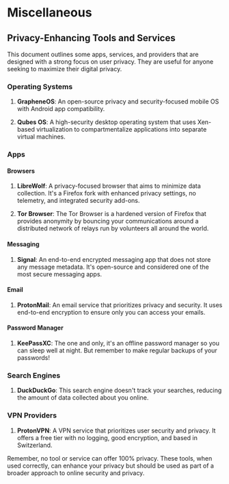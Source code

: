 # Miscellaneous

## Privacy-Enhancing Tools and Services

This document outlines some apps, services, and providers that are designed with a strong focus on user privacy. They are useful for anyone seeking to maximize their digital privacy.

### Operating Systems

1. **GrapheneOS**: An open-source privacy and security-focused mobile OS with Android app compatibility.

2. **Qubes OS**: A high-security desktop operating system that uses Xen-based virtualization to compartmentalize applications into separate virtual machines.

### Apps

#### Browsers

1. **LibreWolf**: A privacy-focused browser that aims to minimize data collection. It's a Firefox fork with enhanced privacy settings, no telemetry, and integrated security add-ons.

2. **Tor Browser**: The Tor Browser is a hardened version of Firefox that provides anonymity by bouncing your communications around a distributed network of relays run by volunteers all around the world.

#### Messaging

1. **Signal**: An end-to-end encrypted messaging app that does not store any message metadata. It's open-source and considered one of the most secure messaging apps.

#### Email

1. **ProtonMail**: An email service that prioritizes privacy and security. It uses end-to-end encryption to ensure only you can access your emails.

#### Password Manager

1. **KeePassXC**: The one and only, it's an offline password manager so you can sleep well at night. But remember to make regular backups of your passwords!

### Search Engines

1. **DuckDuckGo**: This search engine doesn't track your searches, reducing the amount of data collected about you online.

### VPN Providers

1. **ProtonVPN**: A VPN service that prioritizes user security and privacy. It offers a free tier with no logging, good encryption, and based in Switzerland.

Remember, no tool or service can offer 100% privacy. These tools, when used correctly, can enhance your privacy but should be used as part of a broader approach to online security and privacy.
